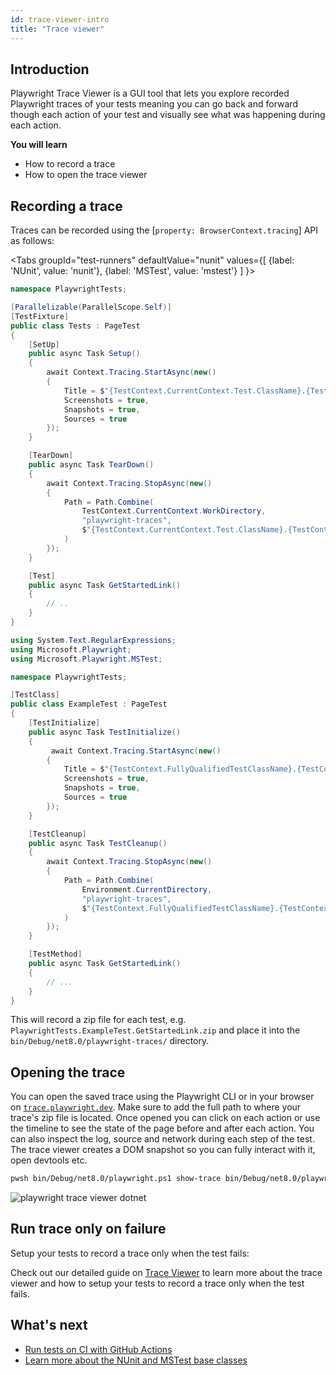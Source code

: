 ```yaml
---
id: trace-viewer-intro
title: "Trace viewer"
---
```


## Introduction

Playwright Trace Viewer is a GUI tool that lets you explore recorded Playwright traces of your tests meaning you can go back and forward though each action of your test and visually see what was happening during each action.

**You will learn**

- How to record a trace
- How to open the trace viewer

## Recording a trace

Traces can be recorded using the [`property: BrowserContext.tracing`] API as follows:

<Tabs
  groupId="test-runners"
  defaultValue="nunit"
  values={[
    {label: 'NUnit', value: 'nunit'},
    {label: 'MSTest', value: 'mstest'}
  ]
}>
<TabItem value="nunit">

```csharp
namespace PlaywrightTests;

[Parallelizable(ParallelScope.Self)]
[TestFixture]
public class Tests : PageTest
{
    [SetUp]
    public async Task Setup()
    {
        await Context.Tracing.StartAsync(new()
        {
            Title = $"{TestContext.CurrentContext.Test.ClassName}.{TestContext.CurrentContext.Test.Name}",
            Screenshots = true,
            Snapshots = true,
            Sources = true
        });
    }

    [TearDown]
    public async Task TearDown()
    {
        await Context.Tracing.StopAsync(new()
        {
            Path = Path.Combine(
                TestContext.CurrentContext.WorkDirectory,
                "playwright-traces",
                $"{TestContext.CurrentContext.Test.ClassName}.{TestContext.CurrentContext.Test.Name}.zip"
            )
        });
    }

    [Test]
    public async Task GetStartedLink()
    {
        // ..
    }
}
```

</TabItem>
<TabItem value="mstest">

```csharp
using System.Text.RegularExpressions;
using Microsoft.Playwright;
using Microsoft.Playwright.MSTest;

namespace PlaywrightTests;

[TestClass]
public class ExampleTest : PageTest
{
    [TestInitialize]
    public async Task TestInitialize()
    {
         await Context.Tracing.StartAsync(new()
        {
            Title = $"{TestContext.FullyQualifiedTestClassName}.{TestContext.TestName}",
            Screenshots = true,
            Snapshots = true,
            Sources = true
        });
    }

    [TestCleanup]
    public async Task TestCleanup()
    {
        await Context.Tracing.StopAsync(new()
        {
            Path = Path.Combine(
                Environment.CurrentDirectory,
                "playwright-traces",
                $"{TestContext.FullyQualifiedTestClassName}.{TestContext.TestName}.zip"
            )
        });
    }

    [TestMethod]
    public async Task GetStartedLink()
    {
        // ...
    }
}
```

</TabItem>
</Tabs>

This will record a zip file for each test, e.g. `PlaywrightTests.ExampleTest.GetStartedLink.zip` and place it into the `bin/Debug/net8.0/playwright-traces/` directory.

## Opening the trace

You can open the saved trace using the Playwright CLI or in your browser on [`trace.playwright.dev`](https://trace.playwright.dev). Make sure to add the full path to where your trace's zip file is located. Once opened you can click on each action or use the timeline to see the state of the page before and after each action. You can also inspect the log, source and network during each step of the test. The trace viewer creates a DOM snapshot so you can fully interact with it, open devtools etc.


```bash csharp
pwsh bin/Debug/net8.0/playwright.ps1 show-trace bin/Debug/net8.0/playwright-traces/PlaywrightTests.ExampleTest.GetStartedLink.zip
```

![playwright trace viewer dotnet](https://github.com/microsoft/playwright/assets/13063165/4372d661-5bfa-4e1f-be65-0d2fe165a75c)


## Run trace only on failure

Setup your tests to record a trace only when the test fails:



Check out our detailed guide on [Trace Viewer](/trace-viewer.md) to learn more about the trace viewer and how to setup your tests to record a trace only when the test fails.

## What's next

- [Run tests on CI with GitHub Actions](/ci-intro.md)
- [Learn more about the NUnit and MSTest base classes](./test-runners.md)
